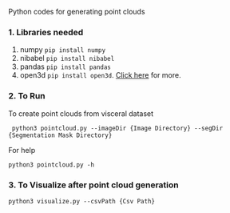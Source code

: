 Python codes for generating point clouds

### 1. Libraries needed

1. numpy ```pip install numpy```
2. nibabel ```pip install nibabel```
3. pandas ```pip install pandas```
4. open3d ```pip install open3d```. [Click here](http://www.open3d.org/) for more.

### 2. To Run

To create point clouds from visceral dataset

``` python3 pointcloud.py --imageDir {Image Directory} --segDir {Segmentation Mask Directory}```

For help

``` python3 pointcloud.py -h ```

### 3. To Visualize after point cloud generation

``` python3 visualize.py --csvPath {Csv Path} ```
